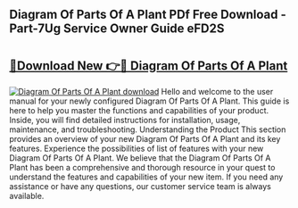 ## Diagram Of Parts Of A Plant PDf Free Download - Part-7Ug Service Owner Guide eFD2S

# <h2><a href="http://dfrbnj.blite.top/?on=Diagram+Of+Parts+Of+A+Plant">🔗Download New 👉🔴 Diagram Of Parts Of A Plant</a></h2>

[![Diagram Of Parts Of A Plant download](https://i.imgur.com/lujVjoI.png)](http://dfrbnj.blite.top/?on=Diagram+Of+Parts+Of+A+Plant)
Hello and welcome to the user manual for your newly configured Diagram Of Parts Of A Plant. This guide is here to help you master the functions and capabilities of your product. Inside, you will find detailed instructions for installation, usage, maintenance, and troubleshooting. Understanding the Product This section provides an overview of your new Diagram Of Parts Of A Plant and its key features. Experience the possibilities of list of features with your new Diagram Of Parts Of A Plant. We believe that the Diagram Of Parts Of A Plant has been a comprehensive and thorough resource in your quest to understand the features and capabilities of your new item. If you need any assistance or have any questions, our customer service team is always available.
